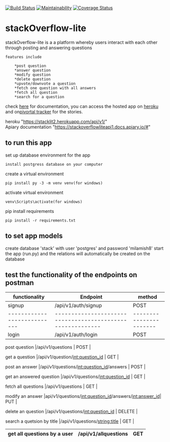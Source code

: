 [![Build Status](https://travis-ci.org/milamish/stackOverflow-lite-challenge2-3.svg?branch=challenge3)](https://travis-ci.org/milamish/stackOverflow-lite-challenge2-3)
[![Maintainability](https://api.codeclimate.com/v1/badges/cfd254b6354576148c47/maintainability)](https://codeclimate.com/github/milamish/stackOverflow-lite-challenge2-3/maintainability)
[![Coverage Status](https://coveralls.io/repos/github/milamish/stackOverflow-lite-challenge2-3/badge.svg?branch=challenge3)](https://coveralls.io/github/milamish/stackOverflow-lite-challenge2-3?branch=challenge3)

# stackOverflow-lite

stackOverflow-lite is a a platform whereby users interact with each other through posting and answering questions

```
features include
```
```
	*post question
	*answer question
	*modify question
	*delete question
	*upvote/downvote a question
	*fetch one question with all answers
	*fetch all question
	*search for a question
```
check <a href= "https://stackoverflowliteapi1.docs.apiary.io/#">here</a> for documentation, you can access
the hosted app on <a href= "https://stacklit2.herokuapp.com/api/v1/">heroku</a> and on<a href= "https://www.pivotaltracker.com/n/projects/2193473">pivortal tracker</a> for the stories.

heroku "https://stacklit2.herokuapp.com/api/v1/" <br>
Apiary documentation "https://stackoverflowliteapi1.docs.apiary.io/#"


<h2><strong>to run this app</strong></h2>

set up database environment for the app
```
install postgress database on your computer
```
create a virtual environment
```
pip install py -3 -m venv venv(for windows)
```
activate virtual environment
```
venv\Scripts\activate(for windows)
```
pip install requirements
```
pip install -r requirements.txt
```
<h2><strong>to set app models</strong></h2>
create database 'stack' with user 'postgres' and password 'milamish8'
start the app (run.py) and the relations will automatically be created on the database


<h2><strong>test the functionality of the endpoints on postman</strong></h2>

functionality              | Endpoint                                                 |      method           |
---------------------------|----------------------------------------------------------|-----------------------|
signup                     | /api/v1/auth/signup                                      |       POST            |
---------------------------|----------------------------------------------------------|-----------------------|
login                      |/api/v1/auth/login                                        |       POST            |

post question              |/api/v1/questions                                         |       POST            |

get a question             |/api/v1/question/<int:question_id>                        |       GET             |

post an answer             |/api/v1/questions/<int:question_id>/answers               |       POST            |

get an answered question   |/api/v1/questions/<int:question_id>                       |       GET             |

fetch all questions        |/api/v1/questions                                         |       GET             |

modify an answer           |api/v1/questions/<int:question_id>/answers/<int:answer_id>|       PUT             |

delete an question         |/api/v1/questions/<int:question_id>                       |       DELETE          |

search a quetsion by title |/api/v1/questions/<string:title>                          |       GET             |

get all questions by a user|/api/v1/allquestions                                      |       GET             |
---------------------------|----------------------------------------------------------|-----------------------|
